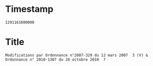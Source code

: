 # Timestamp
```
1291161600000
```

# Title
```
Modifications par Ordonnance n°2007-329 du 12 mars 2007  3 (V) & Ordonnance n° 2010-1307 du 28 octobre 2010  7
```